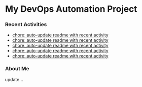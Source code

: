 # My DevOps Automation Project

### Recent Activities
<!-- activity:START -->
- [chore: auto-update readme with recent activity](https://github.com/kaigiii/mybowling-app/commit/d2b5491748c3fd5c58071b767063ce91f97f9146)
- [chore: auto-update readme with recent activity](https://github.com/kaigiii/mybowling-app/commit/51cc90ce37456727dd3cfd1b9a7d53e3ee68d661)
- [chore: auto-update readme with recent activity](https://github.com/kaigiii/mybowling-app/commit/1a39416394c3488ce5310da2b2279380831967ab)
- [chore: auto-update readme with recent activity](https://github.com/kaigiii/mybowling-app/commit/bdc657ede7287971162d7abaef3c03c27c44e690)
- [chore: auto-update readme with recent activity](https://github.com/kaigiii/mybowling-app/commit/76b2d3a6109c2ec14e91c38adc059e634fbca7ba)
<!-- activity:END -->

### About Me
<!-- MYLINKS:START -->
<!-- MYLINKS:END -->

update...
